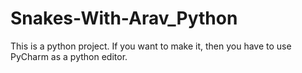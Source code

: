 # Snakes-With-Arav_Python
This is a python project. If you want to make it, then you have to use PyCharm as a python editor.
